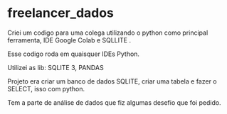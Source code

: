 # freelancer_dados

Criei um codigo para uma colega  utilizando o python como principal ferramenta, IDE Google Colab e SQLLITE .

Esse codigo roda em quaisquer IDEs Python. 

Utilizei as lib: SQLITE 3, PANDAS

Projeto era criar um banco de dados SQLITE, criar uma tabela e fazer o SELECT, isso com python. 

Tem a parte de análise de dados que fiz algumas desefio que foi pedido. 




